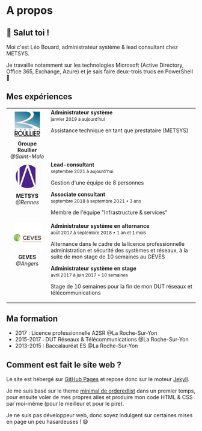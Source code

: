 # A propos

## 👋 Salut toi !

Moi c'est Léo Bouard, administrateur système & lead consultant chez METSYS.

Je travaille notamment sur les technologies Microsoft (Active Directory, Office 365, Exchange, Azure) et je sais faire deux-trois trucs en PowerShell 💪

## Mes expériences

<table><tbody>
    <tr style="vertical-align: top;">
        <td style="text-align: center;">
            <img src="/assets/images/groupe-roullier.jfif" alt="Groupe Roullier" width="80px">
            <strong>Groupe Roullier</strong><br>
            <i>@Saint-Malo</i>
        </td>
        <td>
            <strong>Administrateur système</strong><br>
            <small>janvier 2019 à aujourd’hui</small>
            <p>Assistance technique en tant que prestataire (METSYS)</p>
        </td>
    </tr>
    <tr style="vertical-align: top;">
        <td style="text-align: center;">
            <img src="/assets/images/metsys.jfif" alt="METSYS" width="80px">
            <strong>METSYS</strong><br>
            <i>@Rennes</i>
        </td>
        <td>
            <strong>Lead-consultant</strong><br>
            <small>septembre 2021 à aujourd'hui</small>
            <p>Gestion d'une équipe de 8 personnes</p>
            <strong>Associate consultant</strong><br>
            <small>septembre 2018 à septembre 2021 • 3 ans</small>
            <p>Membre de l'équipe "Infrastructure & services"</p>
        </td>
    </tr>
    <tr style="vertical-align: top;">
        <td style="text-align: center;">
            <img src="/assets/images/geves.jfif" alt="GEVES" width="80px">
            <strong>GEVES</strong><br>
            <i>@Angers</i>
        </td>
        <td>
            <strong>Administrateur système en alternance</strong><br>
            <small>août 2017 à septembre 2018 • 1 an et 1 mois</small>
            <p>Alternance dans le cadre de la licence professionnelle administration et sécurité des systèmes et réseaux, à la suite de mon stage de 10 semaines au GEVES</p>
            <strong>Administrateur système en stage</strong><br>
            <small>avril 2017 à juin 2017 • 10 semaines</small>
            <p>Stage de 10 semaines pour la fin de mon DUT réseaux et télécommunications</p>
        </td>
    </tr>
</tbody></table>

## Ma formation

- 2017 : Licence professionnelle A2SR @La Roche-Sur-Yon
- 2015-2017 : DUT Réseaux & Télécommunications @La Roche-Sur-Yon
- 2013-2015 : Baccalauréat ES @La Roche-Sur-Yon

## Comment est fait le site web ?

Le site est hébergé sur [GitHub Pages](https://pages.github.com/) et repose donc sur le moteur [Jekyll](https://jekyllrb.com/).

Je me suis basé sur le theme [minimal de orderedlist](https://github.com/orderedlist/minimal/) dans un premier temps, pour ensuite voler de mes propres ailes et produire mon code HTML & CSS par moi-même (pour le meilleur et pour le pire).

Je ne suis pas développeur web, donc soyez indulgent sur certaines mises en page un peu hasardeuses ! 😄